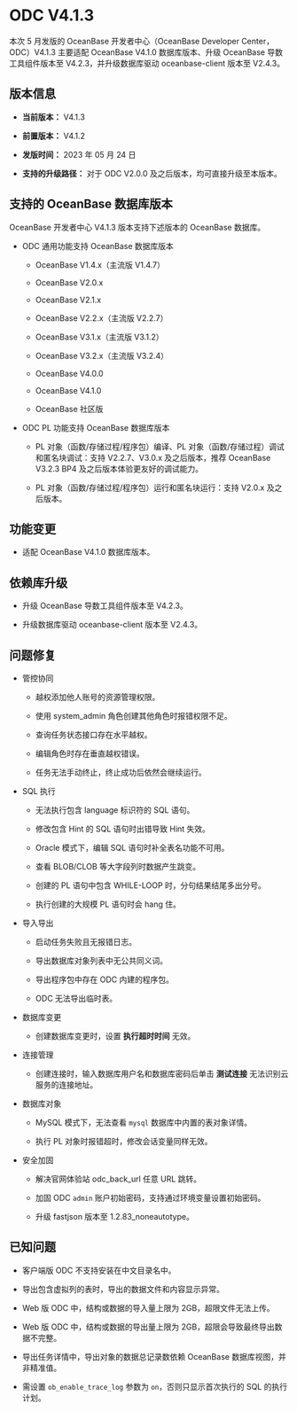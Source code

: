 # ODC V4.1.3

本次 5 月发版的 OceanBase 开发者中心（OceanBase Developer Center，ODC）V4.1.3 主要适配 OceanBase V4.1.0 数据库版本、升级 OceanBase 导数工具组件版本至 V4.2.3，并升级数据库驱动 oceanbase-client 版本至 V2.4.3。

## 版本信息 

* **当前版本：** V4.1.3

* **前置版本：** V4.1.2

* **发版时间：** 2023 年 05 月 24 日

* **支持的升级路径：** 对于 ODC V2.0.0 及之后版本，均可直接升级至本版本。

## 支持的 OceanBase 数据库版本

OceanBase 开发者中心 V4.1.3 版本支持下述版本的 OceanBase 数据库。

* ODC 通用功能支持 OceanBase 数据库版本

  * OceanBase V1.4.x（主流版 V1.4.7）
  
  * OceanBase V2.0.x
  
  * OceanBase V2.1.x
  
  * OceanBase V2.2.x（主流版 V2.2.7）
  
  * OceanBase V3.1.x（主流版 V3.1.2）
  
  * OceanBase V3.2.x（主流版 V3.2.4）

  * OceanBase V4.0.0

  * OceanBase V4.1.0
  
  * OceanBase 社区版

* ODC PL 功能支持 OceanBase 数据库版本

  * PL 对象（函数/存储过程/程序包）编译、PL 对象（函数/存储过程）调试和匿名块调试：支持 V2.2.7、V3.0.x 及之后版本，推荐 OceanBase V3.2.3 BP4 及之后版本体验更友好的调试能力。
  
  * PL 对象（函数/存储过程/程序包）运行和匿名块运行：支持 V2.0.x 及之后版本。

## 功能变更

* 适配 OceanBase V4.1.0 数据库版本。 

## 依赖库升级

* 升级 OceanBase 导数工具组件版本至 V4.2.3。

* 升级数据库驱动 oceanbase-client 版本至 V2.4.3。

## 问题修复

* 管控协同

  * 越权添加他人账号的资源管理权限。

  * 使用 system_admin 角色创建其他角色时报错权限不足。

  * 查询任务状态接口存在水平越权。

  * 编辑角色时存在垂直越权错误。

  * 任务无法手动终止，终止成功后依然会继续运行。

* SQL 执行

  * 无法执行包含 language 标识符的 SQL 语句。

  * 修改包含 Hint 的 SQL 语句时出错导致 Hint 失效。

  * Oracle 模式下，编辑 SQL 语句时补全表名功能不可用。

  * 查看 BLOB/CLOB 等大字段列时数据产生跳变。

  * 创建的 PL 语句中包含 WHILE-LOOP 时，分句结果结尾多出分号。

  * 执行创建的大规模 PL 语句时会 hang 住。

* 导入导出

  * 启动任务失败且无报错日志。

  * 导出数据库对象列表中无公共同义词。

  * 导出程序包中存在 ODC 内建的程序包。

  * ODC 无法导出临时表。

* 数据库变更

  * 创建数据库变更时，设置 **执行超时时间** 无效。

* 连接管理

  * 创建连接时，输入数据库用户名和数据库密码后单击 **测试连接** 无法识别云服务的连接地址。

* 数据库对象

  * MySQL 模式下，无法查看 `mysql` 数据库中内置的表对象详情。

  * 执行 PL 对象时报错超时，修改会话变量同样无效。

* 安全加固

  * 解决官网体验站 odc_back_url 任意 URL 跳转。

  * 加固 ODC `admin` 账户初始密码，支持通过环境变量设置初始密码。

  * 升级 fastjson 版本至 1.2.83_noneautotype。

## 已知问题

* 客户端版 ODC 不支持安装在中文目录名中。

* 导出包含虚拟列的表时，导出的数据文件和内容显示异常。

* Web 版 ODC 中，结构或数据的导入量上限为 2GB，超限文件无法上传。

* Web 版 ODC 中，结构或数据的导出量上限为 2GB，超限会导致最终导出数据不完整。

* 导出任务详情中，导出对象的数据总记录数依赖 OceanBase 数据库视图，并非精准值。

* 需设置 `ob_enable_trace_log` 参数为 `on`，否则只显示首次执行的 SQL 的执行计划。